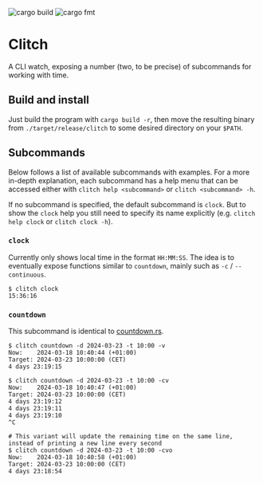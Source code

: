 ![cargo build](https://github.com/terminalnode/clitch/actions/workflows/cargo-build.yml/badge.svg)
![cargo fmt](https://github.com/terminalnode/clitch/actions/workflows/cargo-fmt.yml/badge.svg)

# Clitch
A CLI watch, exposing a number (two, to be precise) of subcommands for working with time.

## Build and install
Just build the program with `cargo build -r`, then move the resulting binary from
`./target/release/clitch` to some desired directory on your `$PATH`.

## Subcommands
Below follows a list of available subcommands with examples. For a more in-depth explanation, each subcommand
has a help menu that can be accessed either with `clitch help <subcommand>` or `clitch <subcommand> -h`.

If no subcommand is specified, the default subcommand is `clock`. But to show the `clock` help you still need to
specify its name explicitly (e.g. `clitch help clock` or `clitch clock -h`).

### `clock`
Currently only shows local time in the format `HH:MM:SS`.
The idea is to eventually expose functions similar to `countdown`, mainly such as `-c` / `--continuous`.

```shell
$ clitch clock
15:36:16
```

### `countdown`
This subcommand is identical to [countdown.rs](https://github.com/terminalnode/countdown.rs).

```shell
$ clitch countdown -d 2024-03-23 -t 10:00 -v
Now:    2024-03-18 10:40:44 (+01:00)
Target: 2024-03-23 10:00:00 (CET)
4 days 23:19:15

$ clitch countdown -d 2024-03-23 -t 10:00 -cv
Now:    2024-03-18 10:40:47 (+01:00)
Target: 2024-03-23 10:00:00 (CET)
4 days 23:19:12
4 days 23:19:11
4 days 23:19:10
^C

# This variant will update the remaining time on the same line, instead of printing a new line every second
$ clitch countdown -d 2024-03-23 -t 10:00 -cvo
Now:    2024-03-18 10:40:58 (+01:00)
Target: 2024-03-23 10:00:00 (CET)
4 days 23:18:54
```